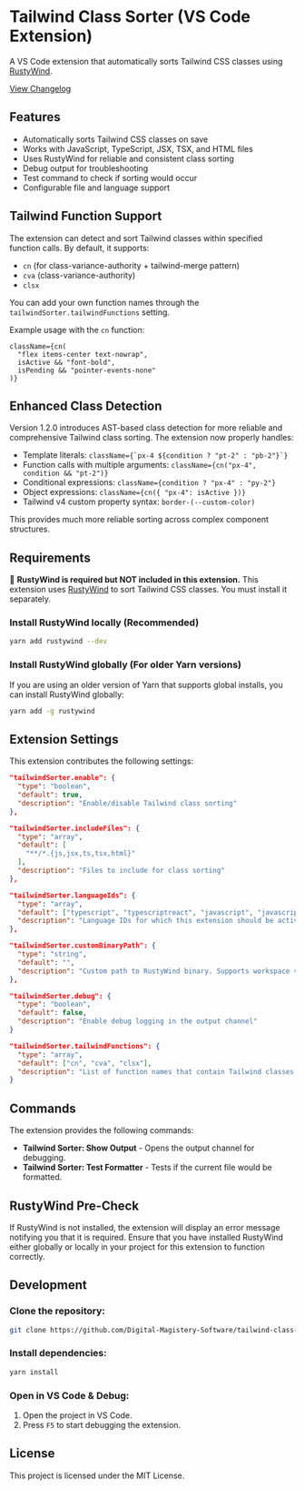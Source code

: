 # Tailwind Class Sorter (VS Code Extension)

A VS Code extension that automatically sorts Tailwind CSS classes using [RustyWind](https://github.com/avencera/rustywind).

[View Changelog](CHANGELOG.md)

## Features

- Automatically sorts Tailwind CSS classes on save
- Works with JavaScript, TypeScript, JSX, TSX, and HTML files
- Uses RustyWind for reliable and consistent class sorting
- Debug output for troubleshooting
- Test command to check if sorting would occur
- Configurable file and language support

## Tailwind Function Support

The extension can detect and sort Tailwind classes within specified function calls. By default, it supports:

- `cn` (for class-variance-authority + tailwind-merge pattern)
- `cva` (class-variance-authority)
- `clsx`

You can add your own function names through the `tailwindSorter.tailwindFunctions` setting.

Example usage with the `cn` function:

```tsx
className={cn(
  "flex items-center text-nowrap",
  isActive && "font-bold",
  isPending && "pointer-events-none"
)}
```

## Enhanced Class Detection

Version 1.2.0 introduces AST-based class detection for more reliable and comprehensive Tailwind class sorting.
The extension now properly handles:

- Template literals: `` className={`px-4 ${condition ? "pt-2" : "pb-2"}`} ``
- Function calls with multiple arguments: `className={cn("px-4", condition && "pt-2")}`
- Conditional expressions: `className={condition ? "px-4" : "py-2"}`
- Object expressions: `className={cn({ "px-4": isActive })}`
- Tailwind v4 custom property syntax: `border-(--custom-color)`

This provides much more reliable sorting across complex component structures.

## Requirements

🚨 **RustyWind is required but NOT included in this extension.** This extension uses [RustyWind](https://github.com/avencera/rustywind) to sort Tailwind CSS classes. You must install it separately.

### **Install RustyWind locally (Recommended)**

```sh
yarn add rustywind --dev
```

### **Install RustyWind globally (For older Yarn versions)**

If you are using an older version of Yarn that supports global installs, you can install RustyWind globally:

```sh
yarn add -g rustywind
```

## Extension Settings

This extension contributes the following settings:

```json
"tailwindSorter.enable": {
  "type": "boolean",
  "default": true,
  "description": "Enable/disable Tailwind class sorting"
},

"tailwindSorter.includeFiles": {
  "type": "array",
  "default": [
    "**/*.{js,jsx,ts,tsx,html}"
  ],
  "description": "Files to include for class sorting"
},

"tailwindSorter.languageIds": {
  "type": "array",
  "default": ["typescript", "typescriptreact", "javascript", "javascriptreact", "html"],
  "description": "Language IDs for which this extension should be active"
},

"tailwindSorter.customBinaryPath": {
  "type": "string",
  "default": "",
  "description": "Custom path to RustyWind binary. Supports workspace variables like ${workspaceFolder}."
},

"tailwindSorter.debug": {
  "type": "boolean",
  "default": false,
  "description": "Enable debug logging in the output channel"
}

"tailwindSorter.tailwindFunctions": {
  "type": "array",
  "default": ["cn", "cva", "clsx"],
  "description": "List of function names that contain Tailwind classes as arguments"
}
```

## Commands

The extension provides the following commands:

- **Tailwind Sorter: Show Output** - Opens the output channel for debugging.
- **Tailwind Sorter: Test Formatter** - Tests if the current file would be formatted.

## RustyWind Pre-Check

If RustyWind is not installed, the extension will display an error message notifying you that it is required. Ensure that you have installed RustyWind either globally or locally in your project for this extension to function correctly.

## Development

### **Clone the repository:**

```sh
git clone https://github.com/Digital-Magistery-Software/tailwind-class-sorter.git
```

### **Install dependencies:**

```sh
yarn install
```

### **Open in VS Code & Debug:**

1. Open the project in VS Code.
2. Press `F5` to start debugging the extension.

## License

This project is licensed under the MIT License.
